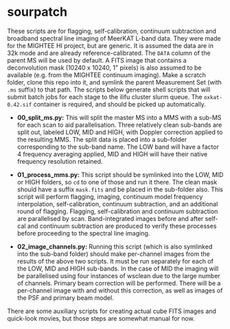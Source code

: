 # sourpatch

These scripts are for flagging, self-calibration, continuum subtraction and broadband spectral line imaging of MeerKAT L-band data. They were made for the MIGHTEE HI project, but are generic. It is assumed the data are in 32k mode and are already reference-calibrated. The `DATA` column of the parent MS will be used by default. A FITS image that contains a deconvolution mask (10240 x 10240, 1" pixels) is also assumed to be available (e.g. from the MIGHTEE continuum imaging). Make a scratch folder, clone this repo into it, and symlink the parent Measurement Set (with `.ms` suffix) to that path. The scripts below generate shell scripts that will submit batch jobs for each stage to the ilifu cluster slurm queue. The `oxkat-0.42.sif` container is required, and should be picked up automatically.

* **00_split_ms.py:** This will split the master MS into a MMS with a sub-MS for each scan to aid parallelisation. Three relatively clean sub-bands are split out, labeled LOW, MID and HIGH, with Doppler correction applied to the resulting MMS. The split data is placed into a sub-folder corresponding to the sub-band name. The LOW band will have a factor 4 frequency averaging applied, MID and HIGH will have their native frequency resolution retained.

* **01_process_mms.py:** This script should be symlinked into the LOW, MID or HIGH folders, so `cd` to one of those and run it there. The clean mask should have a suffix `mask.fits` and be placed in the sub-folder also. This script will perform flagging, imaging, continuum model frequency interpolation, self-calibration, continuum subtraction, and an additional round of flagging. Flagging, self-calibration and continuum subtraction are parallelised by scan. Band-integrated images before and after self-cal and continuum subtraction are produced to verify these processes before proceeding to the spectral line imaging.

* **02_image_channels.py:** Running this script (which is also symlinked into the sub-band folder) should make per-channel images from the results of the above two scripts. It must be run separately for each of the LOW, MID and HIGH sub-bands. In the case of MID the imaging will be parallelised using four instances of wsclean due to the large number of channels. Primary beam correction will be performed. There will be a per-channel image with and without this correction, as well as images of the PSF and primary beam model.

There are some auxiliary scripts for creating actual cube FITS images and quick-look movies, but those steps are somewhat manual for now. 
